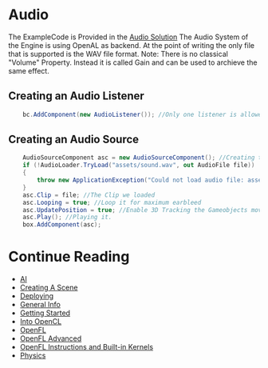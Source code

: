 # Audio
The ExampleCode is Provided in the [Audio Solution](../Tutorial/Audio/Program.cs)
The Audio System of the Engine is using OpenAL as backend.
At the point of writing the only file that is supported is the WAV file format.
Note: There is no classical "Volume" Property. Instead it is called Gain and can be used to archieve the same effect.
## Creating an Audio Listener
```csharp
	bc.AddComponent(new AudioListener()); //Only one listener is allowed in a scene.
```

## Creating an Audio Source
```csharp
	AudioSourceComponent asc = new AudioSourceComponent(); //Creating the Audio Source
	if (!AudioLoader.TryLoad("assets/sound.wav", out AudioFile file))
	{
		throw new ApplicationException("Could not load audio file: assets/sound.wav"); //No Audio File Found or not recognized as WAV/RIFF file
	}
	asc.Clip = file; //The Clip we loaded
	asc.Looping = true; //Loop it for maximum earbleed
    asc.UpdatePosition = true; //Enable 3D Tracking the Gameobjects movements and apply it to the audio source(Only works with mono audio)
	asc.Play(); //Playing it.
	box.AddComponent(asc);
```

# Continue Reading
* [AI](AI.md)
* [Creating A Scene](CreatingAScene.md)
* [Deploying](Deploying.md)
* [General Info](GeneralInfo.md)
* [Getting Started](GettingStarted.md)
* [Into OpenCL](IntoOpenCL.md)
* [OpenFL](OpenFL.md)
* [OpenFL Advanced](OpenFL_Advanced.md)
* [OpenFL Instructions and Built-in Kernels](OpenFLInstructionsAndBuiltInKernels.md)
* [Physics](Physics.md)